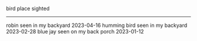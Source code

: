   bird           place                   sighted
  -------------- ----------------------- ------------
  robin          seen in my backyard     2023-04-16
  humming bird   seen in my backyard     2023-02-28
  blue jay       seen on my back porch   2023-01-12
